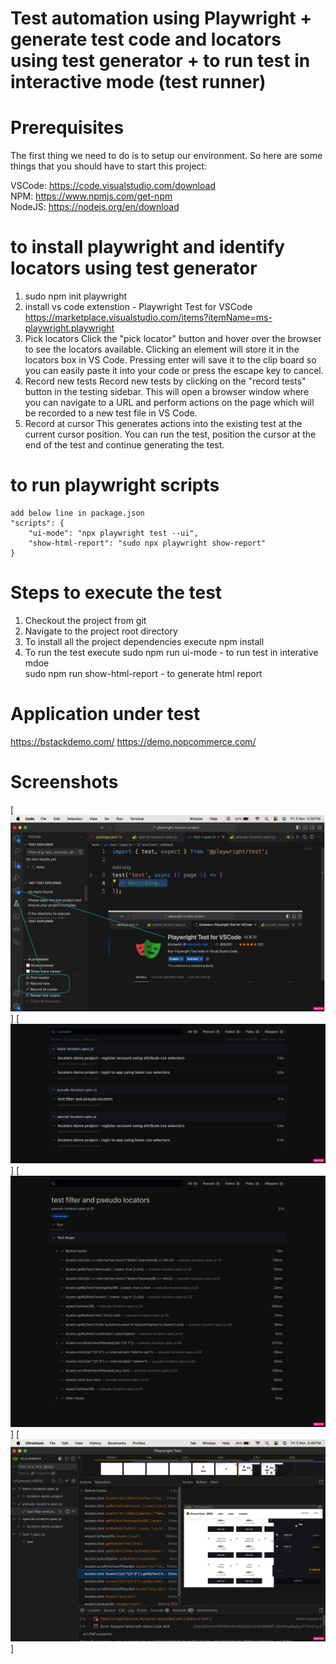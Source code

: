 # Test automation using Playwright + generate test code and locators using test generator + to run test in interactive mode (test runner)  

# Prerequisites

The first thing we need to do is to setup our environment. So here are some things that you should have to start this project:

VSCode: https://code.visualstudio.com/download </br>
NPM: https://www.npmjs.com/get-npm </br>
NodeJS: https://nodejs.org/en/download

# to install playwright and identify locators using test generator  
1.  sudo npm init playwright
2.  install vs code extenstion - Playwright Test for VSCode
	https://marketplace.visualstudio.com/items?itemName=ms-playwright.playwright
3.  Pick locators
    Click the "pick locator" button and hover over the browser to see the locators available. Clicking an element will store it in the locators box in VS Code. Pressing enter will save it to the clip board so you can easily paste it into your code or press the escape key to cancel.
4.  Record new tests
    Record new tests by clicking on the "record tests" button in the testing sidebar. This will open a browser window where you can navigate to a URL and perform actions on the page which will be recorded to a new test file in VS Code.
5.  Record at cursor
    This generates actions into the existing test at the current cursor position. You can run the test, position the cursor at the end of the test and continue generating the test.   	 

# to run playwright scripts 
    add below line in package.json 
	"scripts": {
		"ui-mode": "npx playwright test --ui",
		"show-html-report": "sudo npx playwright show-report"
	}

# Steps to execute the test

1. Checkout the project from git
2. Navigate to the project root directory
3. To install all the project dependencies execute 
    npm install
4. To run the test execute
    sudo npm run ui-mode - to run test in interative mdoe  
    sudo npm run show-html-report - to generate html report 
    
 # Application under test 
   https://bstackdemo.com/ 
   https://demo.nopcommerce.com/

 # Screenshots
[![Test code](https://github.com/alagamai/Playwright-Locators-Demo/blob/master/images/generate-test-code.png)]
[![HTML report](https://github.com/alagamai/Playwright-Locators-Demo/blob/master/images/report.png)]
[![HTML detailed report](https://github.com/alagamai/Playwright-Locators-Demo/blob/master/images/report1.png)]
[![Interactive mode Test Runner](https://github.com/alagamai/Playwright-Locators-Demo/blob/master/images/run-test-in-ui-mode.png)]
